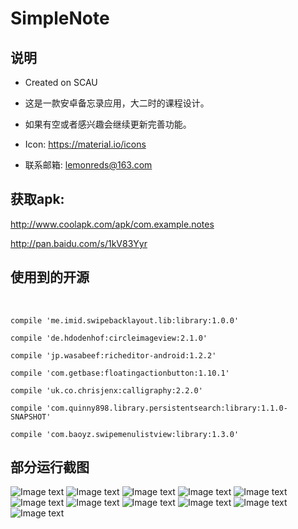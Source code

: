 # SimpleNote

## 说明
* Created on SCAU 

* 这是一款安卓备忘录应用，大二时的课程设计。

* 如果有空或者感兴趣会继续更新完善功能。

* Icon: https://material.io/icons

* 联系邮箱: lemonreds@163.com


## 获取apk: 

http://www.coolapk.com/apk/com.example.notes


http://pan.baidu.com/s/1kV83Yyr 
## 使用到的开源
       
    
    compile 'me.imid.swipebacklayout.lib:library:1.0.0'

    compile 'de.hdodenhof:circleimageview:2.1.0'

    compile 'jp.wasabeef:richeditor-android:1.2.2'

    compile 'com.getbase:floatingactionbutton:1.10.1'

    compile 'uk.co.chrisjenx:calligraphy:2.2.0'

    compile 'com.quinny898.library.persistentsearch:library:1.1.0-SNAPSHOT'
    
    compile 'com.baoyz.swipemenulistview:library:1.3.0'


## 部分运行截图


![Image text](https://github.com/Lemonreds/SimpleNote/blob/master/IMG/1.png)
![Image text](https://github.com/Lemonreds/SimpleNote/blob/master/IMG/2.png)
![Image text](https://github.com/Lemonreds/SimpleNote/blob/master/IMG/3.png)
![Image text](https://github.com/Lemonreds/SimpleNote/blob/master/IMG/4.png)
![Image text](https://github.com/Lemonreds/SimpleNote/blob/master/IMG/5.png)
![Image text](https://github.com/Lemonreds/SimpleNote/blob/master/IMG/6.png)
![Image text](https://github.com/Lemonreds/SimpleNote/blob/master/IMG/7.png)
![Image text](https://github.com/Lemonreds/SimpleNote/blob/master/IMG/8.png)
![Image text](https://github.com/Lemonreds/SimpleNote/blob/master/IMG/9.png)
![Image text](https://github.com/Lemonreds/SimpleNote/blob/master/IMG/10.png)
![Image text](https://github.com/Lemonreds/SimpleNote/blob/master/IMG/11png.png)

